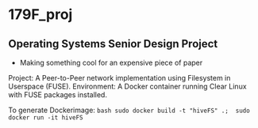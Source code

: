 # 179F_proj
## Operating Systems Senior Design Project
- Making something cool for an expensive piece of paper

Project: A Peer-to-Peer network implementation using Filesystem in Userspace (FUSE).
Environment: A Docker container running Clear Linux with FUSE packages installed.

To generate Dockerimage:
    ```bash
    sudo docker build -t "hiveFS" .; 
    sudo docker run -it hiveFS
    ```
